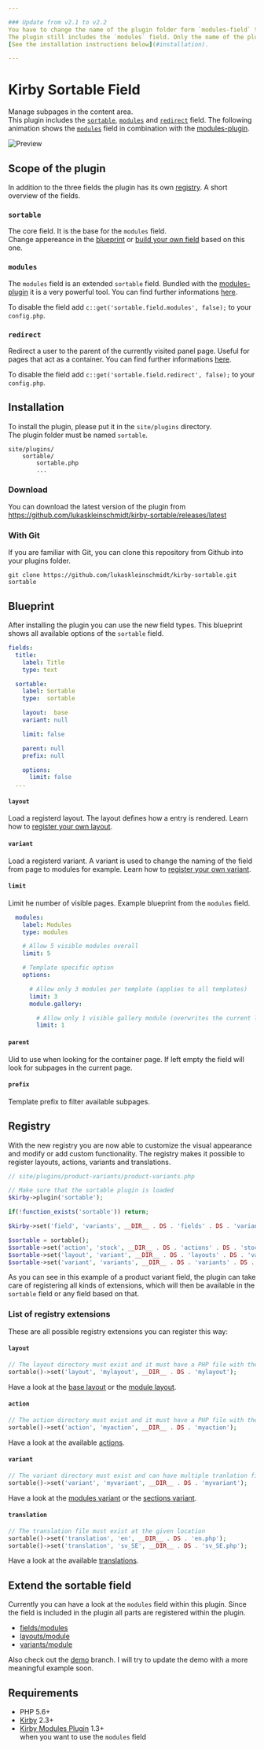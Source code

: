 ```yaml
---

### Update from v2.1 to v2.2
You have to change the name of the plugin folder form `modules-field` to `sortable`.  
The plugin still includes the `modules` field. Only the name of the plugin changed.  
[See the installation instructions below](#installation).

---
```


# Kirby Sortable Field
Manage subpages in the content area.  
This plugin includes the [`sortable`](#sortable), [`modules`](#modules) and [`redirect`](#redirect) field.
The following animation shows the [`modules`](#modules) field in combination with the [modules-plugin](https://github.com/getkirby-plugins/modules-plugin).

![Preview](http://github.kleinschmidt.at/kirby-sortable/modules/preview.gif)

## Scope of the plugin
In addition to the three fields the plugin has its own [registry](#registry).
A short overview of the fields.

### `sortable`
The core field. It is the base for the `modules` field.  
Change appereance in the [blueprint](#blueprint) or [build your own field](#extend-the-sortable-field) based on this one.

### `modules`
The `modules` field is an extended `sortable` field. Bundled with the [modules-plugin](https://github.com/getkirby-plugins/modules-plugin) it is a very powerful tool. You can find further informations [here](fields/modules/readme.md).

To disable the field add `c::get('sortable.field.modules', false);` to your `config.php`.

### `redirect`
Redirect a user to the parent of the currently visited panel page. Useful for pages that act as a container. You can find further informations [here](fields/redirect/readme.md).

To disable the field add `c::get('sortable.field.redirect', false);` to your `config.php`.

## Installation
To install the plugin, please put it in the `site/plugins` directory.  
The plugin folder must be named `sortable`.

```
site/plugins/
    sortable/
        sortable.php
        ...
```

### Download
You can download the latest version of the plugin from https://github.com/lukaskleinschmidt/kirby-sortable/releases/latest

### With Git
If you are familiar with Git, you can clone this repository from Github into your plugins folder.

```git clone https://github.com/lukaskleinschmidt/kirby-sortable.git sortable```

## Blueprint
After installing the plugin you can use the new field types.
This blueprint shows all available options of the `sortable` field.

```yml
fields:
  title:
    label: Title
    type: text

  sortable:
    label: Sortable
    type:  sortable

    layout:  base
    variant: null

    limit: false

    parent: null
    prefix: null

    options:
      limit: false
  ...
```

#### `layout`
Load a registerd layout. The layout defines how a entry is rendered. Learn how to [register your own layout](#layout-1).

#### `variant`
Load a registerd variant. A variant is used to change the naming of the field from page to modules for example. Learn how to [register your own variant](#variant-1).

#### `limit`
Limit he number of visible pages. Example blueprint from the `modules` field.
```yml
  modules:
    label: Modules
    type: modules

    # Allow 5 visible modules overall
    limit: 5

    # Template specific option
    options:

      # Allow only 3 modules per template (applies to all templates)
      limit: 3
      module.gallery:

        # Allow only 1 visible gallery module (overwrites the current limit of 3)
        limit: 1
```

#### `parent`
Uid to use when looking for the container page. If left empty the field will look for subpages in the current page.

#### `prefix`
Template prefix to filter available subpages.

## Registry
With the new registry you are now able to customize the visual appearance and modify or add custom functionality.
The registry makes it possible to register layouts, actions, variants and translations.

```php
// site/plugins/product-variants/product-variants.php

// Make sure that the sortable plugin is loaded
$kirby->plugin('sortable');

if(!function_exists('sortable')) return;

$kirby->set('field', 'variants', __DIR__ . DS . 'fields' . DS . 'variants');

$sortable = sortable();
$sortable->set('action', 'stock', __DIR__ . DS . 'actions' . DS . 'stock');
$sortable->set('layout', 'variant', __DIR__ . DS . 'layouts' . DS . 'variant');
$sortable->set('variant', 'variants', __DIR__ . DS . 'variants' . DS . 'variants');
```

As you can see in this example of a product variant field, the plugin can take care of registering all kinds of extensions, which will then be available in the `sortable` field or any field based on that.

### List of registry extensions
These are all possible registry extensions you can register this way:

#### `layout`
```php
// The layout directory must exist and it must have a PHP file with the same name in it
sortable()->set('layout', 'mylayout', __DIR__ . DS . 'mylayout');
```
Have a look at the [base layout](sortable/layouts/base) or the [module layout](sortable/layouts/module).

#### `action`
```php
// The action directory must exist and it must have a PHP file with the same name in it
sortable()->set('action', 'myaction', __DIR__ . DS . 'myaction');
```
Have a look at the available [actions](sortable/actions).

#### `variant`
```php
// The variant directory must exist and can have multiple tranlation files
sortable()->set('variant', 'myvariant', __DIR__ . DS . 'myvariant');
```
Have a look at the [modules variant](sortable/variants/modules) or the [sections variant](sortable/variants/sections).

#### `translation`
```php
// The translation file must exist at the given location
sortable()->set('translation', 'en', __DIR__ . DS . 'en.php');
sortable()->set('translation', 'sv_SE', __DIR__ . DS . 'sv_SE.php');
```
Have a look at the available [translations](sortable/translations).

## Extend the sortable field
Currently you can have a look at the `modules` field within this plugin. Since the field is included in the plugin all parts are registered within the plugin.

- [fields/modules](fields/modules)
- [layouts/module](sortable/layouts/module)
- [variants/module](sortable/variants/modules)

Also check out the [demo](https://github.com/lukaskleinschmidt/kirby-modules-field/tree/demo) branch. I will try to update the demo with a more meaningful example soon.


## Requirements
- PHP 5.6+
- [Kirby](https://getkirby.com/) 2.3+
- [Kirby Modules Plugin](https://github.com/getkirby-plugins/modules-plugin) 1.3+  
when you want to use the `modules` field
